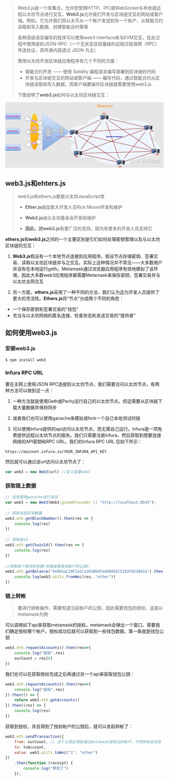 > Web3.js是一个库集合，允许您使用HTTP、IPC或WebSocket与本地或远程以太坊节点进行交互。**Web3.js**允许我们开发与区块链交互的网站或客户端。例如，它允许我们将以太币从一个账户发送到另一个账户、从智能合约读取和写入数据、创建智能合约等等
>
> 各种高级语言编写的程序可以使用web3 interface来与EVM交互，在此过程中使用是的JSON-RPC（一个无状态且轻量级的远程过程调用（RPC）传送协议，其传递内容透过 JSON 为主）
>
> 使用以太坊开发区块链应用程序有几个不同的方面：
>
> - 智能合约开发 —— 使用 Solidity 编程语言编写部署到区块链的代码
> - 开发与区块链交互的网站或客户端 —— 编写代码，通过智能合约从区块链读取和写入数据，而客户端要操作区块链就需要使用web3.js
>
> 下图说明了**web3.js**如何与以太坊区块链交互：

![img](https://raw.githubusercontent.com/ilmangoi/imgRepo/main/img-2/v2-89486b3d926d430a64bc6b287dd4563c_r.jpg)

## web3.js和ehters.js

> web3.js和ethers.js都是以太坊JavaScript库
>
> - **Ether.js**由加拿大开发人员Rick Moore开发和维护
>
> - **Web3.js**由以太坊基金会开发和维护
>
> - **因此，对web3.js**有更广泛的支持，因为有更多的开发人员支持它

**ethers.js**和**web3.js**之间的一个主要区别是它们如何处理密钥管理以及与以太坊区块链的交互：

1. **Web3.js**假设有一个本地节点连接到应用程序。假设节点存储密钥、签署交易、读取以太坊区块链并与之交互。实际上这种情况并不常见——大多数用户并没有在本地运行geth。Metamask通过浏览器应用程序有效地模拟了该环境，因此大多数web3应用程序都需要Metamask来保存密钥、签署交易并与以太坊主网交互

2. 另一方面，**ethers.js**采用了一种不同的方法，我们认为这为开发人员提供了更大的灵活性。**Ethers.js**将“节点”分成两个不同的角色：

- 一个保存密钥和签署交易的“钱包”
- 充当与以太坊网络的匿名连接、检查状态和发送交易的“提供者”

## 如何使用web3.js

### 安装web3.js

```shell
$ npm install web3
```

### **Infura RPC URL**

要在主网上使用JSON RPC连接到以太坊节点，我们需要访问以太坊节点，有两种方法可以做到这一点：

1. 一种方法就是使用Geth或Parity运行自己的以太坊节点。但这需要从区块链下载大量数据并保持同步

2. 或者我们也可以使用ganache来模拟或fork一个自己本地测试的链

3. 可以使用Infura提供的api访问以太坊节点，而无需自己运行。Infura是一项免费提供远程以太坊节点的服务。我们只需要注册infura，然后获取到想要连接网络的API密钥和RPC URL。我们的Infura RPC URL 应如下所示：

```text
https://mainnet.infura.io/YOUR_INFURA_API_KEY
```

然后就可以通过该url访问以太坊节点了：

```js
var web3 = new Web3(url) //定义变量web3
```

### 获取链上数据

```js
// 这是使用ganache进行测试
var web3 = new Web3(Web3.givenProvider || "http://localhost:8545");

// 获取当前区块数量
web3.eth.getBlockNumber().then(res => {
    console.log(res)
})

// 获取链id
web3.eth.getChainId().then(res => {
    console.log(res)
})

//获取某个账号的余额(参数是要查询帐户的公钥)
web3.eth.getBalance("0x6b5aC29F2a2Ca361BE4fed60862C51D2F853842a").then(res => {
    console.log(web3.utils.fromWei(res, "ether"))
})
```

### 链上转帐

> 要进行转帐操作，需要知道当前帐户的公钥，因此需要钱包的授权，这是以metamask为例

可以调用如下api来获取metamask的授权，metamask会弹出一个窗口，需要我们确定授权哪个帐户。授权成功后就可以获取到一些钱包数据，第一条就是钱包公钥

```js
web3.eth.requestAccounts().then(res=>{
    console.log("授权",res)
    ourCount = res[0]
})
```

我们也可以在获取授权完成之后再通过另一个api来获取钱包公钥：

```js
web3.eth.requestAccounts().then(res=>{
    console.log("授权",res)
}).then(() => {
    return web3.eth.getAccounts()
}).then((res) => {
    console.log(res)
})
```

获取到授权，并且得到了授权帐户的公钥后，就可以发起转帐了：

```js
web3.eth.sendTransaction({
    from: ourCount, // 这个公钥必须是通过metamask授权过的帐户，不然转帐会失败
    to: toAccount,
    value: web3.utils.toWei("1", "ether")
})
    .then(function (receipt) {
        console.log("转完了")
    });
```
